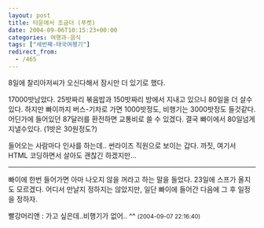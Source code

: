 ```yaml
---
layout: post
title: 타운에서 조금더 (푸켓)
date: 2004-09-06T10:15:23+00:00
categories: 여행과-음식
tags: ["세번째-태국여행기"]
redirect_from:
  - /465
---
```


8일에 찰리아저씨가 오신다해서 잠시만 더 있기로 했다.

17000밧남았다. 25밧짜리 볶음밥과 150밧짜리 방에서 지내고 있으니 80일을 더 살수있다. 하지만 빠이까지 버스-기차로 가면 1000밧정도, 비행기는 3000밧정도 들것같다. 어딘가에 들어있던 87달러를 환전하면 교통비로 쓸 수 있겠다. 결국 빠이에서 80일넘게 지낼수있다. (1밧은 30원정도?)

들어오는 사람마다 인사를 하는데.. 썬라이즈 직원으로 보이는 갑다. 까짓, 여기서 HTML 코딩하면서 살아도 괜찮긴 하겠지만...

---

빠이에 한번 들어가면 아마 나오지 않을 꺼라고 하는 말을 들었다. 23일에 스프가 올지도 모르겠다. 어디서 만날지 정하지는 않았지만, 일단 빠이에 들어간 다음에 그 후 일정을 정하자.
<div id=comments>
<div class=comment>
<!--- cmt:812 --->
<!--- mail: --->
<!--- parent:0 --->
빨강머리앤 : 
가고 싶은데..비행기가 없어..
^^
 <small>(2004-09-07 22:16:40)</small>
</div>
</div>
